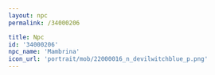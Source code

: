 ```yaml
---
layout: npc
permalink: /34000206

title: Npc
id: '34000206'
npc_name: 'Mambrina'
icon_url: 'portrait/mob/22000016_n_devilwitchblue_p.png'
---
```

